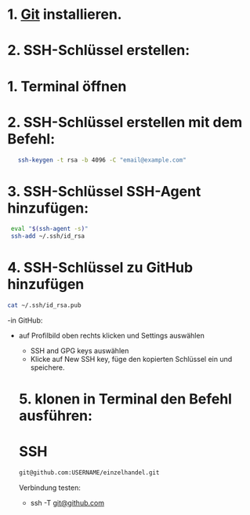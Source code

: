 # 1. [Git](https://git-scm.com/downloads) installieren.
# 2. SSH-Schlüssel erstellen:

   # 1. Terminal öffnen 
   # 2. SSH-Schlüssel erstellen mit dem Befehl:

   ```bash
      ssh-keygen -t rsa -b 4096 -C "email@example.com"
   ```
   
   # 3. SSH-Schlüssel SSH-Agent hinzufügen:
   
   ```bash
    eval "$(ssh-agent -s)"
    ssh-add ~/.ssh/id_rsa
   ```
   
   # 4. SSH-Schlüssel zu GitHub hinzufügen
    
   ````bash
   cat ~/.ssh/id_rsa.pub
   ````
   
   -in GitHub:
- auf Profilbild oben rechts klicken und Settings auswählen
    - SSH and GPG keys auswählen
    - Klicke auf New SSH key, füge den kopierten Schlüssel ein und speichere.

    # 5. klonen in Terminal den Befehl ausführen:

    # SSH

   ````bash
   git@github.com:USERNAME/einzelhandel.git
   ````
    
    Verbindung testen:
    - ssh -T git@github.com